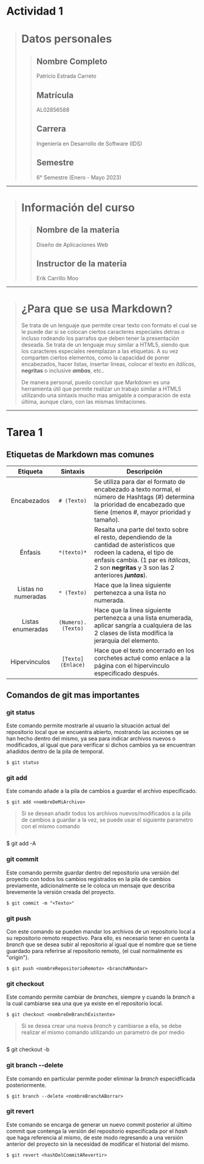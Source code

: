 
# Actividad 1

> # Datos personales
>
>> ## Nombre Completo
>>
>> Patricio Estrada Carreto
>>
>> ## Matrícula
>>
>> AL02856588
>>
>> ## Carrera
>>
>> Ingeniería en Desarrollo de Software (IDS)
>>
>> ## Semestre
>>
>> 6° Semestre (Enero - Mayo 2023)
 
 ***
 
> # Información del curso
>>
>> ## Nombre de la materia
>>
>> Diseño de Aplicaciones Web
>>
>> ## Instructor de la materia
>>
>> Erik Carrillo Moo

 ***
 
> # ¿Para que se usa Markdown?
> Se trata de un lenguaje que permite crear texto con formato el cual se le puede dar si se colocan ciertos caracteres especiales detras o incluso rodeando los parrafos que deben tener la presentación deseada. Se trata de un lenguaje muy similar a HTML5, siendo que los caracteres especiales reemplazan a las etiquetas. A su vez comparten ciertos elementos, como la capacidad de poner encabezados, hacer listas, insertar lineas, colocar el texto en *itálicas*, **negritas** o inclusive ***ambas***, etc..
> 
> De manera personal, puedo concluir que Markdown es una herramienta útil que permite realizar un trabajo similar a HTML5 utilizando una sintaxis mucho mas amigable a comparación de esta última, aunque claro, con las mismas limitaciones.

 ***

# Tarea 1

## Etiquetas de Markdown mas comunes

|Etiqueta|Sintaxis|Descripción|
|:----:|:----:|----|
|Encabezados|```# (Texto)```|Se utiliza para dar el formato de encabezado a texto normal, el número de Hashtags (#) determina la prioridad de encabezado que tiene (menos #, mayor prioridad y tamaño).|
|Énfasis|```*(texto)*```|Resalta una parte del texto sobre el resto, dependiendo de la cantidad de asteristicos que rodeen la cadena, el tipo de enfasis cambia. (1 par es *itálicas*, 2 son **negritas** y 3 son las 2 anteriores ***juntas***).|
|Listas no numeradas|```* (Texto)```|Hace que la linea siguiente pertenezca a una lista no numerada.|
|Listas enumeradas|```(Numero). (Texto)```|Hace que la linea siguiente pertenezca a una lista enumerada, aplicar sangría a cualquiera de las 2 clases de lista modifica la jerarquía del elemento.|
|Hipervinculos|```[Texto](Enlace)```|Hace que el texto encerrado en los corchetes actué como enlace a la página con el hipervinculo especificado después.|

## Comandos de git mas importantes

### git status

Este comando permite mostrarle al usuario la situación actual del repositorio local que se encuentra abierto, mostrando las acciones qe se han hecho dentro del mismo, ya sea para indicar archivos nuevos o modificados, al igual que para verificar si dichos cambios ya se encuentran añadidos dentro de la pila de temporal.

    $ git status

### git add

Este comando añade a la pila de cambios a guardar el archivo especificado.

    $ git add <nombreDeMiArchivo>
    
> Si se desean añadir todos los archivos nuevos/modificados a la pila de cambios a guardar a la vez, se puede usar el siguiente parametro con el mismo comando
>
>   ```
$ git add -A

### git commit

Este comando permite guardar dentro del repositorio una versión del proyecto con todos los cambios registrados en la pila de cambios previamente, adicionalmente se le coloca un mensaje que describa brevemente la versión creada del proyecto.

    $ git commit -m "<Texto>"
    
### git push

Con este comando se pueden mandar los archivos de un repositorio local a su repositorio remoto respectivo. Para ello, es necesario tener en cuenta la *branch* que se desea subir al repositorio al igual que el nombre que se tiene guardado para referirse al repositorio remoto, (el cual normalmente es "origin").

    $ git push <nombreRepositorioRemoto> <branchAMandar>

### git checkout

Este comando permite cambiar de *branches*, siempre y cuando la *branch* a la cual cambiarse sea una que ya existe en el repositorio local.

    $ git checkout <nombreDeBranchExistente>
    
> Si se desea crear una nueva *branch* y cambiarse a ella, se debe realizar el mismo comando utilizando un parametro de por medio
>
>   ```
$ git checkout -b <nombreDeBranchNueva>

### git branch --delete

Este comando en particular permite poder eliminar la *branch* especidficada posteriormente.

    $ git branch --delete <nombreBranchABorrar>
    
### git revert

Este comando se encarga de generar un nuevo commit posterior al último commit que contenga la versión del repositorio especificada por el *hash* que haga referencia al mismo, de este modo regresando a una versión anterior del proyecto sin la necesidad de modificar el historial del mismo.

    $ git revert <hashDelCommitARevertir>
